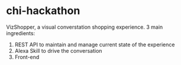 # chi-hackathon

VizShopper, a visual converstation shopping experience. 3 main ingredients:
1. REST API to maintain and manage current state of the experience
2. Alexa Skill to drive the conversation
3. Front-end
